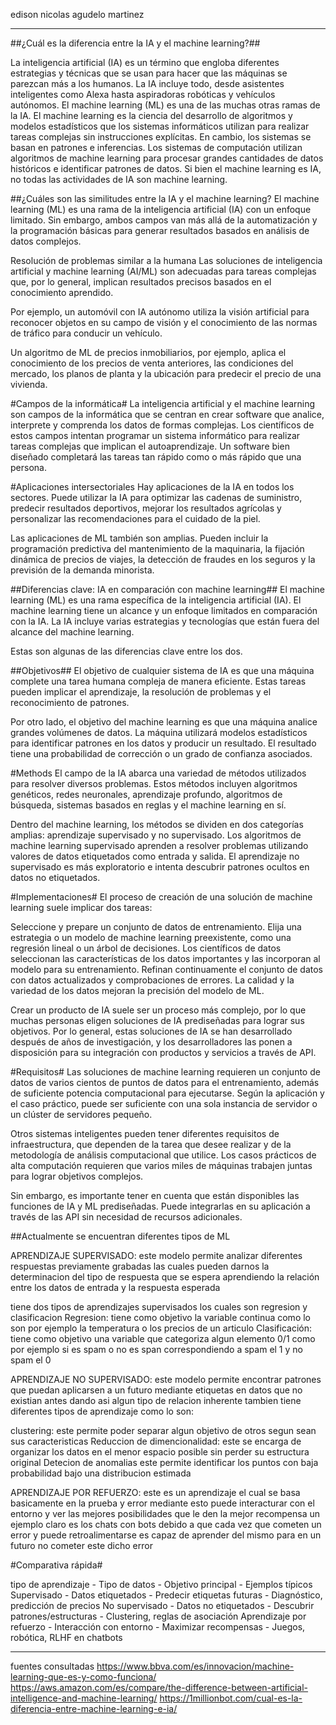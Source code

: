 edison nicolas agudelo martinez 
  ****
  ##¿Cuál es la diferencia entre la IA y el machine learning?##

La inteligencia artificial (IA) es un término que engloba diferentes estrategias y técnicas que se usan para hacer que las máquinas se parezcan más a los humanos. La IA incluye todo, desde asistentes inteligentes como Alexa hasta aspiradoras robóticas y vehículos autónomos. El machine learning (ML) es una de las muchas otras ramas de la IA. El machine learning es la ciencia del desarrollo de algoritmos y modelos estadísticos que los sistemas informáticos utilizan para realizar tareas complejas sin instrucciones explícitas. En cambio, los sistemas se basan en patrones e inferencias. Los sistemas de computación utilizan algoritmos de machine learning para procesar grandes cantidades de datos históricos e identificar patrones de datos. Si bien el machine learning es IA, no todas las actividades de IA son machine learning.

##¿Cuáles son las similitudes entre la IA y el machine learning?
El machine learning (ML) es una rama de la inteligencia artificial (IA) con un enfoque limitado. Sin embargo, ambos campos van más allá de la automatización y la programación básicas para generar resultados basados en análisis de datos complejos.

Resolución de problemas similar a la humana
Las soluciones de inteligencia artificial y machine learning (AI/ML) son adecuadas para tareas complejas que, por lo general, implican resultados precisos basados en el conocimiento aprendido.

Por ejemplo, un automóvil con IA autónomo utiliza la visión artificial para reconocer objetos en su campo de visión y el conocimiento de las normas de tráfico para conducir un vehículo.

Un algoritmo de ML de precios inmobiliarios, por ejemplo, aplica el conocimiento de los precios de venta anteriores, las condiciones del mercado, los planos de planta y la ubicación para predecir el precio de una vivienda.

#Campos de la informática#
La inteligencia artificial y el machine learning son campos de la informática que se centran en crear software que analice, interprete y comprenda los datos de formas complejas. Los científicos de estos campos intentan programar un sistema informático para realizar tareas complejas que implican el autoaprendizaje. Un software bien diseñado completará las tareas tan rápido como o más rápido que una persona.

#Aplicaciones intersectoriales
Hay aplicaciones de la IA en todos los sectores. Puede utilizar la IA para optimizar las cadenas de suministro, predecir resultados deportivos, mejorar los resultados agrícolas y personalizar las recomendaciones para el cuidado de la piel.

Las aplicaciones de ML también son amplias. Pueden incluir la programación predictiva del mantenimiento de la maquinaria, la fijación dinámica de precios de viajes, la detección de fraudes en los seguros y la previsión de la demanda minorista. 

##Diferencias clave: IA en comparación con machine learning##
El machine learning (ML) es una rama específica de la inteligencia artificial (IA). El machine learning tiene un alcance y un enfoque limitados en comparación con la IA. La IA incluye varias estrategias y tecnologías que están fuera del alcance del machine learning.

Estas son algunas de las diferencias clave entre los dos.

##Objetivos##
El objetivo de cualquier sistema de IA es que una máquina complete una tarea humana compleja de manera eficiente. Estas tareas pueden implicar el aprendizaje, la resolución de problemas y el reconocimiento de patrones.

Por otro lado, el objetivo del machine learning es que una máquina analice grandes volúmenes de datos. La máquina utilizará modelos estadísticos para identificar patrones en los datos y producir un resultado. El resultado tiene una probabilidad de corrección o un grado de confianza asociados.

#Methods
El campo de la IA abarca una variedad de métodos utilizados para resolver diversos problemas. Estos métodos incluyen algoritmos genéticos, redes neuronales, aprendizaje profundo, algoritmos de búsqueda, sistemas basados en reglas y el machine learning en sí.

Dentro del machine learning, los métodos se dividen en dos categorías amplias: aprendizaje supervisado y no supervisado. Los algoritmos de machine learning supervisado aprenden a resolver problemas utilizando valores de datos etiquetados como entrada y salida. El aprendizaje no supervisado es más exploratorio e intenta descubrir patrones ocultos en datos no etiquetados. 

#Implementaciones#
El proceso de creación de una solución de machine learning suele implicar dos tareas:

Seleccione y prepare un conjunto de datos de entrenamiento.
Elija una estrategia o un modelo de machine learning preexistente, como una regresión lineal o un árbol de decisiones.
Los científicos de datos seleccionan las características de los datos importantes y las incorporan al modelo para su entrenamiento. Refinan continuamente el conjunto de datos con datos actualizados y comprobaciones de errores. La calidad y la variedad de los datos mejoran la precisión del modelo de ML. 

Crear un producto de IA suele ser un proceso más complejo, por lo que muchas personas eligen soluciones de IA prediseñadas para lograr sus objetivos. Por lo general, estas soluciones de IA se han desarrollado después de años de investigación, y los desarrolladores las ponen a disposición para su integración con productos y servicios a través de API.

#Requisitos#
Las soluciones de machine learning requieren un conjunto de datos de varios cientos de puntos de datos para el entrenamiento, además de suficiente potencia computacional para ejecutarse. Según la aplicación y el caso práctico, puede ser suficiente con una sola instancia de servidor o un clúster de servidores pequeño.

Otros sistemas inteligentes pueden tener diferentes requisitos de infraestructura, que dependen de la tarea que desee realizar y de la metodología de análisis computacional que utilice. Los casos prácticos de alta computación requieren que varios miles de máquinas trabajen juntas para lograr objetivos complejos.

Sin embargo, es importante tener en cuenta que están disponibles las funciones de IA y ML prediseñadas. Puede integrarlas en su aplicación a través de las API sin necesidad de recursos adicionales.

##Actualmente se encuentran diferentes tipos de ML

APRENDIZAJE SUPERVISADO:
este modelo permite analizar diferentes respuestas previamente grabadas las cuales pueden darnos la determinacion del tipo de respuesta que se espera aprendiendo  la relación entre los datos de entrada y la respuesta esperada

tiene dos tipos de aprendizajes supervisados los cuales son regresion y clasificacion
Regresion: tiene como objetivo la variable continua como lo son por ejemplo la temperatura o los precios de un articulo
Clasificación: tiene como objetivo una variable que categoriza algun elemento 0/1 como por ejemplo si es spam o no es span correspondiendo a spam el 1 y no spam el 0

APRENDIZAJE NO SUPERVISADO:
este modelo permite encontrar patrones que puedan aplicarsen a un futuro mediante etiquetas en datos que no existian antes dando asi algun tipo de relacion inherente tambien tiene diferentes tipos de aprendizaje como lo son:

clustering: este permite poder separar algun objetivo de otros segun sean sus caracteristicas 
Reduccion de dimencionalidad: este se encarga de organizar los datos en el menor espacio posible sin perder su estructura original
Detecion de anomalias este permite identificar los puntos con baja probabilidad bajo una distribucion estimada

APRENDIZAJE POR REFUERZO:
este es un aprendizaje el cual se basa basicamente en la prueba y error mediante esto puede interacturar con el entorno y ver las mejores posibilidades que le den la mejor recompensa un ejemplo claro es los chats con bots debido a que cada vez que cometen un error y puede retroalimentarse es capaz de aprender del mismo para en un futuro no cometer este dicho error

#Comparativa rápida# 

tipo de aprendizaje         - Tipo de datos	          - Objetivo principal	            - Ejemplos típicos
Supervisado	                -  Datos etiquetados	    - Predecir etiquetas futuras	    - Diagnóstico, predicción de precios
No supervisado              -	Datos no etiquetados	  - Descubrir patrones/estructuras	- Clustering, reglas de asociación
Aprendizaje por refuerzo	  - Interacción con entorno	- Maximizar recompensas	          - Juegos, robótica, RLHF en chatbots

--------------------------------------------------------
fuentes consultadas 
https://www.bbva.com/es/innovacion/machine-learning-que-es-y-como-funciona/
https://aws.amazon.com/es/compare/the-difference-between-artificial-intelligence-and-machine-learning/
https://1millionbot.com/cual-es-la-diferencia-entre-machine-learning-e-ia/ 